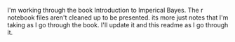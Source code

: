 I'm working through the book Introduction to Imperical Bayes. The r notebook files aren't cleaned up to be presented. its more just notes that I'm taking as I go through the book. I'll update it and this readme as I go through it.
